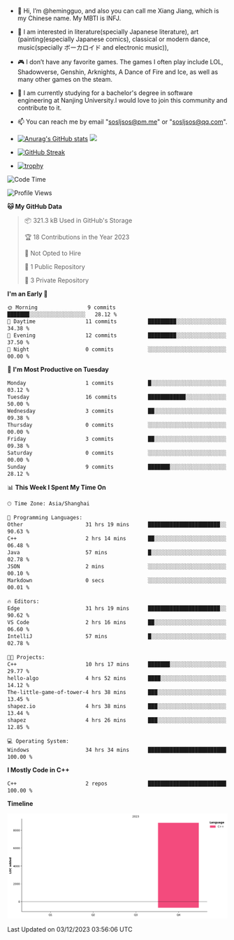- 👋 Hi, I’m @hemingguo, and also you can call me Xiang Jiang, which is my Chinese name. My MBTI is INFJ.
- 🎨 I am interested in literature(specially Japanese literature), art (painting(especially Japanese comics), classical or modern dance, music(specially ボーカロイド and electronic music)),
- 🎮 I don’t have any favorite games. The games I often play include LOL, Shadowverse, Genshin, Arknights, A Dance of Fire and Ice, as well as many other games on the steam.
- 🌱 I am currently studying for a bachelor's degree in software engineering at Nanjing University.I would love to join this community and contribute to it.

- 📫 You can reach me by email "sosljsos@pm.me" or "sosljsos@qq.com".


- [![Anurag's GitHub stats](https://github-readme-stats.vercel.app/api?username=hemingguo&show_icons=true&count_private=true&theme=aura&hide_border=true&icon_color=FF4500&text_color=76EE00)](https://github.com/anuraghazra/github-readme-stats)
![](https://komarev.com/ghpvc/?username=hemingguo)
- [![GitHub Streak](https://github-readme-streak-stats.herokuapp.com/?user=hemingguo)](https://git.io/streak-stats)
  
- [![trophy](https://github-profile-trophy.vercel.app/?username=hemingguo&theme=dracula)](https://github.com/ryo-ma/github-profile-trophy)

<!--START_SECTION:waka-->
![Code Time](http://img.shields.io/badge/Code%20Time-93%20hrs%2042%20mins-blue)

![Profile Views](http://img.shields.io/badge/Profile%20Views-36-blue)

**🐱 My GitHub Data** 

> 📦 321.3 kB Used in GitHub's Storage 
 > 
> 🏆 18 Contributions in the Year 2023
 > 
> 🚫 Not Opted to Hire
 > 
> 📜 1 Public Repository 
 > 
> 🔑 3 Private Repository 
 > 
**I'm an Early 🐤** 

```text
🌞 Morning                9 commits           ███████░░░░░░░░░░░░░░░░░░   28.12 % 
🌆 Daytime                11 commits          █████████░░░░░░░░░░░░░░░░   34.38 % 
🌃 Evening                12 commits          █████████░░░░░░░░░░░░░░░░   37.50 % 
🌙 Night                  0 commits           ░░░░░░░░░░░░░░░░░░░░░░░░░   00.00 % 
```
📅 **I'm Most Productive on Tuesday** 

```text
Monday                   1 commits           █░░░░░░░░░░░░░░░░░░░░░░░░   03.12 % 
Tuesday                  16 commits          ████████████░░░░░░░░░░░░░   50.00 % 
Wednesday                3 commits           ██░░░░░░░░░░░░░░░░░░░░░░░   09.38 % 
Thursday                 0 commits           ░░░░░░░░░░░░░░░░░░░░░░░░░   00.00 % 
Friday                   3 commits           ██░░░░░░░░░░░░░░░░░░░░░░░   09.38 % 
Saturday                 0 commits           ░░░░░░░░░░░░░░░░░░░░░░░░░   00.00 % 
Sunday                   9 commits           ███████░░░░░░░░░░░░░░░░░░   28.12 % 
```


📊 **This Week I Spent My Time On** 

```text
🕑︎ Time Zone: Asia/Shanghai

💬 Programming Languages: 
Other                    31 hrs 19 mins      ███████████████████████░░   90.63 % 
C++                      2 hrs 14 mins       ██░░░░░░░░░░░░░░░░░░░░░░░   06.48 % 
Java                     57 mins             █░░░░░░░░░░░░░░░░░░░░░░░░   02.78 % 
JSON                     2 mins              ░░░░░░░░░░░░░░░░░░░░░░░░░   00.10 % 
Markdown                 0 secs              ░░░░░░░░░░░░░░░░░░░░░░░░░   00.01 % 

🔥 Editors: 
Edge                     31 hrs 19 mins      ███████████████████████░░   90.62 % 
VS Code                  2 hrs 16 mins       ██░░░░░░░░░░░░░░░░░░░░░░░   06.60 % 
IntelliJ                 57 mins             █░░░░░░░░░░░░░░░░░░░░░░░░   02.78 % 

🐱‍💻 Projects: 
C++                      10 hrs 17 mins      ███████░░░░░░░░░░░░░░░░░░   29.77 % 
hello-algo               4 hrs 52 mins       ████░░░░░░░░░░░░░░░░░░░░░   14.12 % 
The-little-game-of-tower-4 hrs 38 mins       ███░░░░░░░░░░░░░░░░░░░░░░   13.45 % 
shapez.io                4 hrs 38 mins       ███░░░░░░░░░░░░░░░░░░░░░░   13.44 % 
shapez                   4 hrs 26 mins       ███░░░░░░░░░░░░░░░░░░░░░░   12.85 % 

💻 Operating System: 
Windows                  34 hrs 34 mins      █████████████████████████   100.00 % 
```

**I Mostly Code in C++** 

```text
C++                      2 repos             █████████████████████████   100.00 % 
```



**Timeline**

![Lines of Code chart](https://raw.githubusercontent.com/hemingguo/hemingguo/main/assets/bar_graph.png)


 Last Updated on 03/12/2023 03:56:06 UTC
<!--END_SECTION:waka-->
<!---
hemingguo/hemingguo is a ✨ special ✨ repository because its `README.md` (this file) appears on your GitHub profile.
You can click the Preview link to take a look at your changes.
--->
